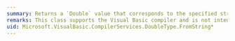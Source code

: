 ```yaml
---
summary: Returns a `Double` value that corresponds to the specified string and optional number format information.
remarks: This class supports the Visual Basic compiler and is not intended to be used directly from your code.
uid: Microsoft.VisualBasic.CompilerServices.DoubleType.FromString*
---
```

